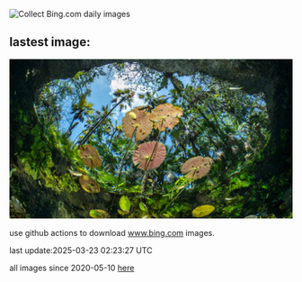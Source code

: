 ![Collect Bing.com daily images](https://github.com/counter2015/bing-daily-images/workflows/Collect%20Bing.com%20daily%20images/badge.svg)
## lastest image:
![](images/img.jpg)

use github actions to download www.bing.com images.

last update:2025-03-23 02:23:27 UTC

all images since 2020-05-10 [here](https://github.com/counter2015/bing-daily-images/tree/master/images) 

